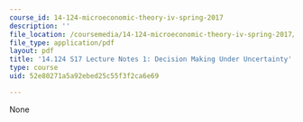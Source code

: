 ```yaml
---
course_id: 14-124-microeconomic-theory-iv-spring-2017
description: ''
file_location: /coursemedia/14-124-microeconomic-theory-iv-spring-2017/52e80271a5a92ebed25c55f3f2ca6e69_MIT14_124S17_Notes1.pdf
file_type: application/pdf
layout: pdf
title: '14.124 S17 Lecture Notes 1: Decision Making Under Uncertainty'
type: course
uid: 52e80271a5a92ebed25c55f3f2ca6e69

---
```

None